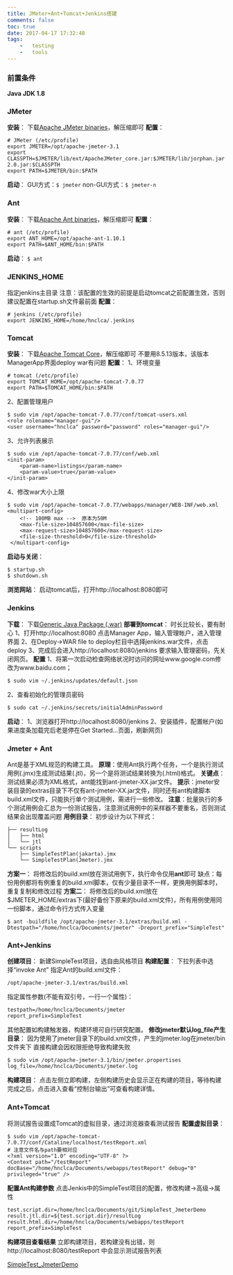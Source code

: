 ```yaml
---
title: JMeter+Ant+Tomcat+Jenkins搭建
comments: false
toc: true
date: 2017-04-17 17:32:48
tags:
	-	testing
	-	tools
---
```

### 前置条件
**Java JDK 1.8**

### JMeter
**安装**：
下载[Apache JMeter binaries](http://jmeter.apache.org/download_jmeter.cgi)，解压缩即可
**配置**：
``` shell
# JMeter (/etc/profile)
export JMETER=/opt/apache-jmeter-3.1
export CLASSPTH=$JMETER/lib/ext/ApacheJMeter_core.jar:$JMETER/lib/jorphan.jar:$JMETER/lib/logkit-2.0.jar:$CLASSPTH
export PATH=$JMETER/bin:$PATH
```
**启动**：
GUI方式：``` $ jmeter ```
non-GUI方式：``` $ jmeter-n ```

<!-- more -->

### Ant
**安装**：
下载[Apache Ant  binaries](http://ant.apache.org/bindownload.cgi)，解压缩即可
**配置**：
``` shell
# ant (/etc/profile)
export ANT_HOME=/opt/apache-ant-1.10.1
export PATH=$ANT_HOME/bin:$PATH
```
**启动**：
``` $ ant ```

### JENKINS_HOME
指定jenkins主目录
注意：该配置的生效的前提是启动tomcat之前配置生效，否则建议配置在startup.sh文件最前面
**配置**：
``` shell
# jenkins (/etc/profile)
export JENKINS_HOME=/home/hnclca/.jenkins
```
### Tomcat
**安装**：
下载[Apache Tomcat  Core](http://tomcat.apache.org/download-70.cgi)，解压缩即可
不要用8.5.13版本，该版本ManagerApp界面deploy war有问题
**配置**：
1、环境变量
``` shell
# tomcat (/etc/profile)
export TOMCAT_HOME=/opt/apache-tomcat-7.0.77
export PATH=$TOMCAT_HOME/bin:$PATH
```
2、配置管理用户
``` shell
$ sudo vim /opt/apache-tomcat-7.0.77/conf/tomcat-users.xml
<role rolename="manager-gui"/>
<user username="hnclca" password="password" roles="manager-gui"/>
```
3、允许列表展示
``` shell
$ sudo vim /opt/apache-tomcat-7.0.77/conf/web.xml
<init-param>
    <param-name>listings</param-name>
    <param-value>true</param-value>
</init-param>
```
4、修改war大小上限
``` shell
$ sudo vim /opt/apache-tomcat-7.0.77/webapps/manager/WEB-INF/web.xml
<multipart-config>
    <!-- 100MB max -->  原本为50M
    <max-file-size>104857600</max-file-size>
    <max-request-size>104857600</max-request-size>
    <file-size-threshold>0</file-size-threshold>
 </multipart-config>
```
**启动与关闭**：
``` shell
$ startup.sh
$ shutdown.sh
```
**浏览网站**：
启动tomcat后，打开http://localhost:8080即可

### Jenkins
**下载**：
下载[Generic Java Package (.war)](https://jenkins.io/download/)
**部署到tomcat**：
时长比较长，要有耐心
1、打开http://localhost:8080 点击Manager App，输入管理帐户，进入管理界面
2、在Deploy->WAR file to deploy栏目中选择jenkins.war文件，点击deploy
3、完成后会进入http://localhost:8080/jenkins 要求输入管理密码，先关闭网页。
**配置**
1、将第一次启动检查网络状况时访问的网址www.google.com修改为www.baidu.com；
``` shell
$ sudo vim ~/.jenkins/updates/default.json
```
2、查看初始化的管理员密码
``` shell
$ sudo cat ~/.jenkins/secrets/initialAdminPassword
```
**启动**：
1、浏览器打开http://localhost:8080/jenkins
2、安装插件，配置帐户(如果进度条加载完后老是停在Get Started...页面，刷新网页)

### Jmeter + Ant
Ant是基于XML规范的构建工具。
**原理**：使用Ant执行两个任务，一个是执行测试用例(.jmx)生成测试结果(.jtl)，另一个是将测试结果转换为(.html)格式。
**关键点**：测试结果必须为XML格式，ant能找到ant-jmeter-XX.jar文件。
**提示**：jmeter安装目录的extras目录下不仅有ant-jmeter-XX.jar文件，同时还有ant构建脚本build.xml文件，只能执行单个测试用例，需进行一些修改。
**注意**：批量执行的多个测试用例会汇总为一份测试报告，注意测试用例中的采样器不要重名，否则测试结果会出现覆盖问题
**用例目录**：
初步设计为以下样式：
``` shell
├── resultLog
│   ├── html
│   └── jtl
└── scripts
    ├── SimpleTestPlan(jakarta).jmx
    └── SimpleTestPlan(Jmeter).jmx
```
**方案一**：
将修改后的build.xml放在测试用例下，执行命令仅用**ant**即可
缺点：每份用例都将有例重复的build.xml脚本，仅有少量目录不一样，更换用例脚本时，重复复制和修改过程
**方案二**：
将修改后的build.xml放在$JMETER_HOME/extras下(最好备份下原来的build.xml文件)，所有用例使用同一份脚本，通过命令行方式传入变量
``` shell
$ ant -buildfile /opt/apache-jmeter-3.1/extras/build.xml -Dtestpath="/home/hnclca/Documents/jmeter" -Dreport_prefix="SimpleTest"
```
### Ant+Jenkins
**创建项目**：
新建SimpleTest项目，选自由风格项目
**构建配置**：
下拉列表中选择“invoke Ant”
指定Ant的build.xml文件：
``` shell
/opt/apache-jmeter-3.1/extras/build.xml
```
指定属性参数(不能有双引号，一行一个属性)：
``` shell
testpath=/home/hnclca/Documents/jmeter
report_prefix=SimpleTest
```
其他配置如构建触发器，构建环境可自行研究配置。
**修改jmeter默认log_file产生目录**：
因为使用了jmeter目录下的build.xml文件，产生的jmeter.log在jmeter/bin文件夹下
直接构建会因权限拒绝导致构建失败
``` shell
$ sudo vim /opt/apache-jmeter-3.1/bin/jmeter.propertises
log_file=/home/hnclca/Documents/jmeter.log
```
**构建项目**：
点击左侧立即构建，左侧构建历史会显示正在构建的项目，等待构建完成之后，点击进入查看“控制台输出”可查看构建详情。

### Ant+Tomcat
将测试报告设置成Tomcat的虚拟目录，通过浏览器查看测试报告
**配置虚拟目录**：
``` shell
$ sudo vim /opt/apache-tomcat-7.0.77/conf/Cataline/localhost/testReport.xml
# 注意文件名与path要相对应
<?xml version="1.0" encoding="UTF-8" ?>
<Context path="/testReport" docBase="/home/hnclca/Documents/webapps/testReport" debug="0" privileged="true" />
```
**配置Ant构建参数**
点击Jenkis中的SimpleTest项目的配置，修改构建->高级->属性
``` shell
test.script.dir=/home/hnclca/Documents/git/SimpleTest_JmeterDemo
result.jtl.dir=${test.script.dir}/resultLog
result.html.dir=/home/hnclca/Documents/webapps/testReport
report_prefix=SimpleTest
```
**构建项目查看结果**
立即构建项目，若构建没有出错，则http://localhost:8080/testReport 中会显示测试报告列表

[SimpleTest_JmeterDemo](https://github.com/hnclca/SimpleTest_JmeterDemo)
